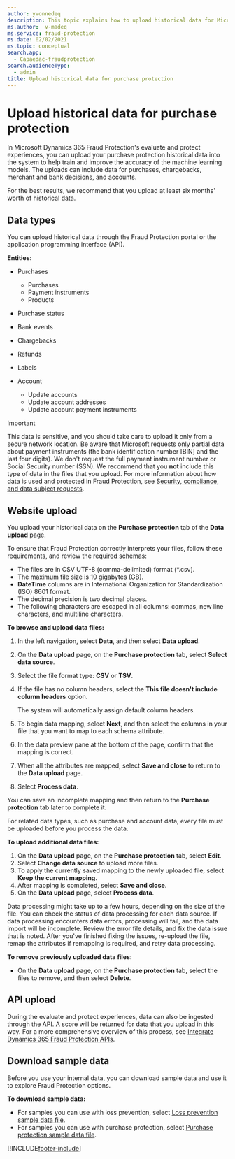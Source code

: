 ```yaml
---
author: yvonnedeq
description: This topic explains how to upload historical data for Microsoft Dynamics 365 Fraud Protection.
ms.author:  v-madeq
ms.service: fraud-protection
ms.date: 02/02/2021
ms.topic: conceptual
search.app: 
  - Capaedac-fraudprotection
search.audienceType:
  - admin
title: Upload historical data for purchase protection 
---
```


# Upload historical data for purchase protection 

In Microsoft Dynamics 365 Fraud Protection's evaluate and protect experiences, you can upload your purchase protection historical data into the system to help train and improve the accuracy of the machine learning models. The uploads can include data for purchases, chargebacks, merchant and bank decisions, and accounts.

For the best results, we recommend that you upload at least six months' worth of historical data.

## Data types

You can upload historical data through the Fraud Protection portal or the application programming interface (API).

**Entities:**

- Purchases

    - Purchases
    - Payment instruments
    - Products

- Purchase status
- Bank events
- Chargebacks
- Refunds
- Labels
- Account

    - Update accounts
    - Update account addresses
    - Update account payment instruments

> [!IMPORTANT]
> This data is sensitive, and you should take care to upload it only from a secure network location. Be aware that Microsoft requests only partial data about payment instruments (the bank identification number \[BIN\] and the last four digits). We don't request the full payment instrument number or Social Security number (SSN). We recommend that you **not** include this type of data in the files that you upload. For more information about how data is used and protected in Fraud Protection, see [Security, compliance, and data subject requests](security-compliance.md).

## Website upload

You upload your historical data on the **Purchase protection** tab of the **Data upload** page.

To ensure that Fraud Protection correctly interprets your files, follow these requirements, and review the [required schemas](view-purchase-protection-schemas.md):

- The files are in CSV UTF-8 (comma-delimited) format (\*.csv).
- The maximum file size is 10 gigabytes (GB).
- **DateTime** columns are in International Organization for Standardization (ISO) 8601 format.
- The decimal precision is two decimal places.
- The following characters are escaped in all columns: commas, new line characters, and multiline characters.

**To browse and upload data files:**

1. In the left navigation, select **Data**, and then select **Data upload**.
1. On the **Data upload** page, on the **Purchase protection** tab, select **Select data source**.
1. Select the file format type: **CSV** or **TSV**.
1. If the file has no column headers, select the **This file doesn't include column headers** option.

    The system will automatically assign default column headers.

1. To begin data mapping, select **Next**, and then select the columns in your file that you want to map to each schema attribute.
1. In the data preview pane at the bottom of the page, confirm that the mapping is correct.
1. When all the attributes are mapped, select **Save and close** to return to the **Data upload** page.
1. Select **Process data**.

You can save an incomplete mapping and then return to the **Purchase protection** tab later to complete it.

For related data types, such as purchase and account data, every file must be uploaded before you process the data.

**To upload additional data files:**

1. On the **Data upload** page, on the **Purchase protection** tab, select **Edit**.
1. Select **Change data source** to upload more files.
1. To apply the currently saved mapping to the newly uploaded file, select **Keep the current mapping**.
1. After mapping is completed, select **Save and close**.
1. On the **Data upload** page, select **Process data**.

Data processing might take up to a few hours, depending on the size of the file. You can check the status of data processing for each data source. If data processing encounters data errors, processing will fail, and the data import will be incomplete. Review the error file details, and fix the data issue that is noted. After you've finished fixing the issues, re-upload the file, remap the attributes if remapping is required, and retry data processing.

**To remove previously uploaded data files:**

- On the **Data upload** page, on the **Purchase protection** tab, select the files to remove, and then select **Delete**.

## API upload

During the evaluate and protect experiences, data can also be ingested through the API. A score will be returned for data that you upload in this way. For a more comprehensive overview of this process, see [Integrate Dynamics 365 Fraud Protection APIs](integrate-real-time-api.md).

## Download sample data

Before you use your internal data, you can download sample data and use it to explore Fraud Protection options.

**To download sample data:**

- For samples you can use with loss prevention, select [Loss prevention sample data file](https://download.microsoft.com/download/3/1/6/316b5f40-287d-48a3-ab3c-bf4c7a171cfc/LP1.zip).
- For samples you can use with purchase protection, select [Purchase protection sample data file](https://download.microsoft.com/download/c/6/a/c6a37f61-1d4c-4357-8b3c-0a6d78bcb3a1/PP1.zip).



[!INCLUDE[footer-include](includes/footer-banner.md)]
